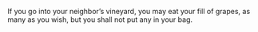 If you go into your neighbor’s vineyard, you may eat your fill of grapes, as many as you wish, but you shall not put any in your bag.
